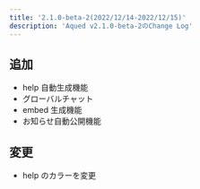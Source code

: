```yaml
---
title: '2.1.0-beta-2(2022/12/14-2022/12/15)'
description: 'Aqued v2.1.0-beta-2のChange Log'
---
```


## 追加

- help 自動生成機能
- グローバルチャット
- embed 生成機能
- お知らせ自動公開機能

## 変更

- help のカラーを変更
